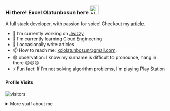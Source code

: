 ### Hi there! Excel Olatunbosun here <img src="https://user-images.githubusercontent.com/1303154/88677602-1635ba80-d120-11ea-84d8-d263ba5fc3c0.gif" width="28px" alt="hi">

A full stack developer, with passion for spice!
Checkout my [article](https://www.educative.io/edpresso/what-is-node-cryptocreatesign-algorithm-options).



<!--
 [![Mail Badge](https://img.shields.io/badge/-@islempenywis-e84393?style=flat&labelColor=e84393&logo=instagram&logoColor=white)](https://instagram.com/islempenywis)  -->

<!-- TODO: Add last video link -->

- 🔭 I’m currently working on [Jwizzy](https://somethinghuge.com)
- 🌱 I'm currently learning Cloud Engineering
- 🤔 I occasionally write articles
- 📫 How to reach me: xclolatunbosun@gmail.com.
- 😄 observation: I know my surname is difficult to pronounce, hang in there 😄😄😄
- ⚡ Fun fact: If I'm not solving algorithm problems, I'm playing Play Station


#### Profile Visits

![visitors](https://visitor-badge.glitch.me/badge?page_id=theexcel.theexcel)

<details>
<summary>
  More stuff about me
</summary>

<br >


#### Coding Stats

<!--START_SECTION:waka-->
```text
No Activity tracked this Week
```
<!--END_SECTION:waka-->

#### Github Stats

![Ipenywis's github stats](https://github-readme-stats.vercel.app/api?username=theexcel&count_private=true&theme=tokyonight&hide=contribs,prs)

</details>

